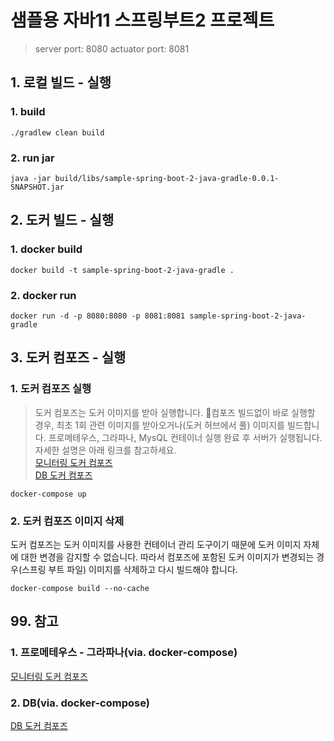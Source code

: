 # 샘플용 자바11 스프링부트2 프로젝트
> server port: 8080
> actuator port: 8081  

## 1. 로컬 빌드 - 실행
### 1. build
```shell
./gradlew clean build
```

### 2. run jar
```shell
java -jar build/libs/sample-spring-boot-2-java-gradle-0.0.1-SNAPSHOT.jar
```

## 2. 도커 빌드 - 실행
### 1. docker build
```shell
docker build -t sample-spring-boot-2-java-gradle .
```

### 2. docker run
```shell
docker run -d -p 8080:8080 -p 8081:8081 sample-spring-boot-2-java-gradle
```

## 3. 도커 컴포즈 - 실행
### 1. 도커 컴포즈 실행
> 도커 컴포즈는 도커 이미지를 받아 실행합니다.
> 컴포즈 빌드없이 바로 실행할 경우, 최초 1회 관련 이미지를 받아오거나(도커 허브에서 풀) 이미지를 빌드합니다.
> 프로메테우스, 그라파나, MysQL 컨테이너 실행 완료 후 서버가 실행됩니다.   
> 자세한 설명은 아래 링크를 참고하세요.  
> [모니터링 도커 컴포즈](.docker/monitoring/README.md)  
> [DB 도커 컴포즈](.docker/db/README.md)
```shell
docker-compose up
```

### 2. 도커 컴포즈 이미지 삭제
도커 컴포즈는 도커 이미지를 사용한 컨테이너 관리 도구이기 때문에 도커 이미지 자체에 대한 변경을 감지할 수 없습니다.
따라서 컴포즈에 포함된 도커 이미지가 변경되는 경우(스프링 부트 파일) 이미지를 삭제하고 다시 빌드해야 합니다.
```shell
docker-compose build --no-cache
```

## 99. 참고
### 1. 프로메테우스 - 그라파나(via. docker-compose)
[모니터링 도커 컴포즈](.docker/monitoring/README.md)

### 2. DB(via. docker-compose)
[DB 도커 컴포즈](.docker/db/README.md)
